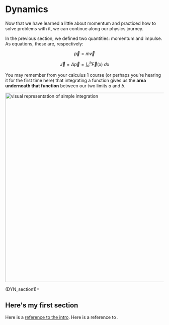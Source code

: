 # Dynamics

Now that we have learned a little about momentum and practiced how to solve problems with it, we can continue along our physics journey. 

In the previous section, we defined two quantities: momentum and impulse.  As equations, these are, respectively:

$$\vec{p} = m \vec{v}$$

$$\vec{J} = \Delta\vec{p} = \int_a^b \vec{F}(x) \ dx$$





You may remember from your calculus 1 course (or perhaps you're hearing it for the first time here) that integrating a function gives us the **area underneath that function** between our two limits *a* and *b*.  

<img 
src="../output.gif"
alt="visual representation of simple integration"
width=600px>


(DYN_section1)=
## Here's my first section

Here is a [reference to the intro](intro.md). Here is a reference to [](DYN_section1).
